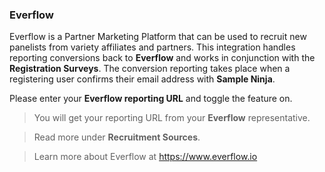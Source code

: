 ### Everflow

Everflow is a Partner Marketing Platform that can be used to recruit new panelists from variety affiliates and partners. This integration handles reporting conversions back to **Everflow** and works in conjunction with the **Registration Surveys**. The conversion reporting takes place when a registering user confirms their email address with **Sample Ninja**.

Please enter your **Everflow reporting URL** and toggle the feature on. 

> You will get your reporting URL from your **Everflow** representative.

> Read more under **Recruitment Sources**.

> Learn more about Everflow at https://www.everflow.io

